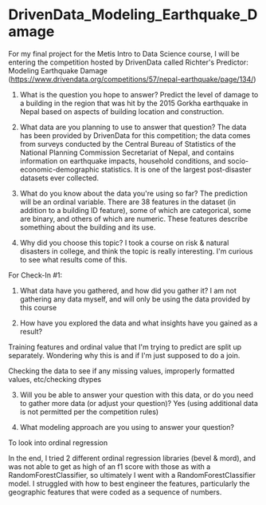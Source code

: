 # DrivenData_Modeling_Earthquake_Damage

For my final project for the Metis Intro to Data Science course, I will be entering the competition hosted by DrivenData called Richter's Predictor: Modeling Earthquake Damage (https://www.drivendata.org/competitions/57/nepal-earthquake/page/134/)

1. What is the question you hope to answer?
Predict the level of damage to a building in the region that was hit by the 2015 Gorkha earthquake in Nepal based on aspects of building location and construction.

2. What data are you planning to use to answer that question?
The data has been provided by DrivenData for this competition; the data comes from surveys conducted by the Central Bureau of Statistics of the National Planning Commission Secretariat of Nepal, and contains information on earthquake impacts, household conditions, and socio-economic-demographic statistics. It is one of the largest post-disaster datasets ever collected.

3. What do you know about the data you're using so far?
The prediction will be an ordinal variable. There are 38 features in the dataset (in addition to a building ID feature), some of which are categorical, some are binary, and others of which are numeric. These features describe something about the building and its use.

4. Why did you choose this topic?
I took a course on risk & natural disasters in college, and think the topic is really interesting. I'm curious to see what results come of this.


For Check-In #1:
1. What data have you gathered, and how did you gather it?
I am not gathering any data myself, and will only be using the data provided by this course

2. How have you explored the data and what insights have you gained as a result?

Training features and ordinal value that I'm trying to predict are split up separately. Wondering why this is and if I'm just supposed to do a join.

Checking the data to see if any missing values, improperly formatted values, etc/checking dtypes

3. Will you be able to answer your question with this data, or do you need to gather more data (or adjust your question)?
Yes (using additional data is not permitted per the competition rules)

4. What modeling approach are you using to answer your question?

To look into ordinal regression


In the end, I tried 2 different ordinal regression libraries (bevel & mord), and was not able to get as high of an f1 score with those as with a RandomForestClassifier, so ultimately I went with a RandomForestClassifier model. I struggled with how to best engineer the features, particularly the geographic features that were coded as a sequence of numbers.